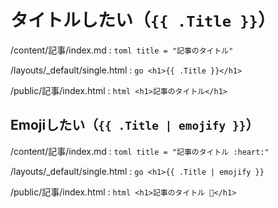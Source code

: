 # タイトルしたい（``{{ .Title }}``）

/content/記事/index.md
:   ```toml
    title = "記事のタイトル"
    ```

/layouts/_default/single.html
:   ```go
    <h1>{{ .Title }}</h1>
    ```

/public/記事/index.html
:   ```html
    <h1>記事のタイトル</h1>
    ```

## Emojiしたい（``{{ .Title | emojify }}``）

/content/記事/index.md
:   ```toml
    title = "記事のタイトル :heart:"
    ```

/layouts/_default/single.html
:   ```go
    <h1>{{ .Title | emojify }}
    ```

/public/記事/index.html
:   ```html
    <h1>記事のタイトル 🩷</h1>
    ```
